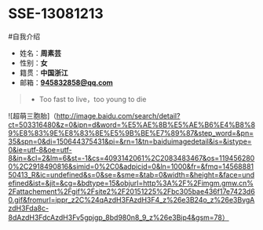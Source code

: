 # SSE-13081213
       
#自我介绍


* 姓名：**周素芸**
* 性别：**女**
* 籍贯：**中国浙江**
* 邮箱：**945832858@qq.com**


>* Too fast to live，too young to die

![超萌三胞胎]（http://image.baidu.com/search/detail?ct=503316480&z=0&ipn=d&word=%E5%AE%8B%E5%AE%B6%E4%B8%89%E8%83%9E%E8%83%8E%E5%9B%BE%E7%89%87&step_word=&pn=35&spn=0&di=150644375431&pi=&rn=1&tn=baiduimagedetail&is=&istype=0&ie=utf-8&oe=utf-8&in=&cl=2&lm=6&st=-1&cs=4093142061%2C2083483467&os=1194562800%2C2918490816&simid=0%2C0&adpicid=0&ln=1000&fr=&fmq=1456888150413_R&ic=undefined&s=0&se=&sme=&tab=0&width=&height=&face=undefined&ist=&jit=&cg=&bdtype=15&objurl=http%3A%2F%2Fimgm.gmw.cn%2Fattachement%2Fgif%2Fsite2%2F20151225%2Fbc305bae436f17e7423d60.gif&fromurl=ippr_z2C%24qAzdH3FAzdH3F4_z%26e3B24o_z%26e3BvgAzdH3Fda8c-8dAzdH3FdcAzdH3Fv5gpjgp_8bd980n8_9_z%26e3Bip4&gsm=78）



